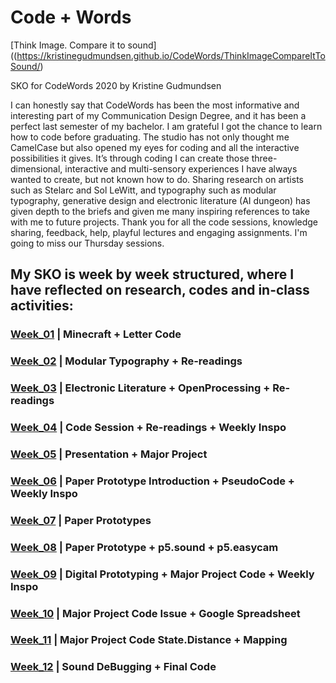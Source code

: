 # Code + Words

[Think Image. Compare it to sound]((https://kristinegudmundsen.github.io/CodeWords/ThinkImageCompareItToSound/)

SKO for CodeWords 2020 by Kristine Gudmundsen

I can honestly say that CodeWords has been the most informative and interesting part of my Communication Design Degree, and it has been a perfect last semester of my bachelor. I am grateful I got the chance to learn how to code before graduating. The studio has not only thought me CamelCase but also opened my eyes for coding and all the interactive possibilities it gives. It’s through coding I can create those three-dimensional, interactive and multi-sensory experiences I have always wanted to create, but not known how to do. Sharing research on artists such as Stelarc and Sol LeWitt, and typography such as modular typography, generative design and electronic literature (AI dungeon) has given depth to the briefs and given me many inspiring references to take with me to future projects. Thank you for all the code sessions, knowledge sharing, feedback, help, playful lectures and engaging assignments. I'm going to miss our Thursday sessions.


## My SKO is week by week structured, where I have reflected on research, codes and in-class activities:

### [Week_01](https://github.com/KristineGudmundsen/CodeWords/tree/master/SKO/Week_01) | Minecraft + Letter Code
### [Week_02](https://github.com/KristineGudmundsen/CodeWords/tree/master/SKO/Week_02) | Modular Typography + Re-readings
### [Week_03](https://github.com/KristineGudmundsen/CodeWords/tree/master/SKO/Week_03) | Electronic Literature + OpenProcessing + Re-readings
### [Week_04](https://github.com/KristineGudmundsen/CodeWords/tree/master/SKO/Week_04) | Code Session + Re-readings + Weekly Inspo
### [Week_05](https://github.com/KristineGudmundsen/CodeWords/tree/master/SKO/Week_05) | Presentation + Major Project
### [Week_06](https://github.com/KristineGudmundsen/CodeWords/tree/master/SKO/Week_06) | Paper Prototype Introduction + PseudoCode + Weekly Inspo
### [Week_07](https://github.com/KristineGudmundsen/CodeWords/tree/master/SKO/Week_07) | Paper Prototypes
### [Week_08](https://github.com/KristineGudmundsen/CodeWords/tree/master/SKO/Week_08) | Paper Prototype + p5.sound + p5.easycam
### [Week_09](https://github.com/KristineGudmundsen/CodeWords/tree/master/SKO/Week_09) | Digital Prototyping + Major Project Code + Weekly Inspo
### [Week_10](https://github.com/KristineGudmundsen/CodeWords/tree/master/SKO/Week_10) | Major Project Code Issue + Google Spreadsheet
### [Week_11](https://github.com/KristineGudmundsen/CodeWords/tree/master/SKO/Week_11) | Major Project Code State.Distance + Mapping
### [Week_12](https://github.com/KristineGudmundsen/CodeWords/tree/master/SKO/Week_12) | Sound DeBugging + Final Code
